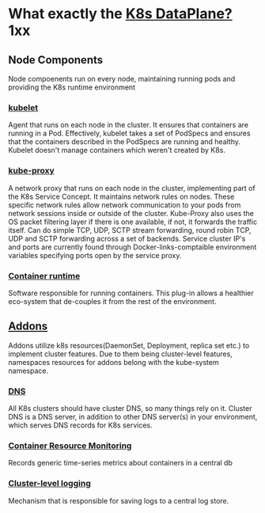 # What exactly the [K8s DataPlane?](https://kubernetes.io/docs/concepts/overview/components/) 1xx

## Node Components
Node compoenents run on every node, maintaining running pods and providing the K8s runtime environment

### [kubelet]()
Agent that runs on each node in the cluster. It ensures that containers are running in a Pod. Effectively, kubelet takes a set of PodSpecs and ensures that the containers described in the PodSpecs are running and healthy. Kubelet doesn't manage  containers which weren't created by K8s.

### [kube-proxy](https://kubernetes.io/docs/reference/command-line-tools-reference/kube-proxy/)
A network proxy that runs on each node in the cluster, implementing part of the K8s Service Concept.
It maintains network rules on nodes. These specific network rules allow network communication to your pods from network sessions inside or outside of the cluster.
Kube-Proxy also uses the OS packet filtering layer if there is one available, if not, it forwards the traffic itself.
Can do simple TCP, UDP, SCTP stream forwarding, round robin TCP, UDP and SCTP forwarding across a set of backends. Service cluster IP's and ports are currently found through Docker-links-comptaible environment variables specifying ports open by the service proxy.

### [Container runtime](https://github.com/kubernetes/community/blob/master/contributors/devel/sig-node/container-runtime-interface.md)
Software responsible for running containers. This plug-in allows a healthier eco-system that de-couples it from the rest of the environment.

## [Addons](https://kubernetes.io/docs/concepts/cluster-administration/addons/)
Addons utilize k8s resources(DaemonSet, Deployment, replica set etc.) to implement cluster features. Due to them being cluster-level features, namespaces resources for addons belong with the kube-system namespace.

### [DNS](https://kubernetes.io/docs/concepts/services-networking/dns-pod-service/)
All K8s clusters should have cluster DNS, so many things rely on it.
Cluster DNS is a DNS server, in addition to other DNS server(s) in your environment, which serves DNS records for K8s services.

### [Container Resource Monitoring](https://kubernetes.io/docs/tasks/debug-application-cluster/resource-usage-monitoring/)
Records generic time-series metrics about containers in a central db

### [Cluster-level logging](https://kubernetes.io/docs/concepts/cluster-administration/logging/)
Mechanism that is responsible for saving logs to a central log store.


##
